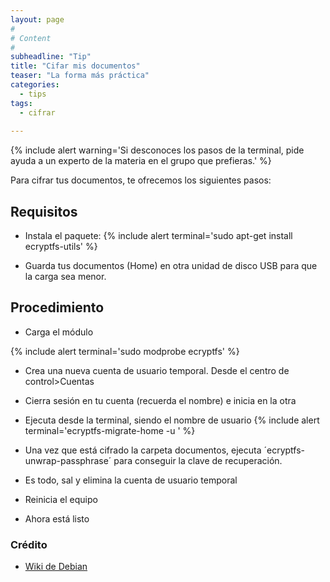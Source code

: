 ```yaml
---
layout: page
#
# Content
#
subheadline: "Tip"
title: "Cifar mis documentos"
teaser: "La forma más práctica"
categories:
  - tips
tags:
  - cifrar
 
---
```


{% include alert warning='Si desconoces los pasos de la terminal, pide ayuda a un experto de la materia en el grupo que prefieras.' %}

Para cifrar tus documentos, te ofrecemos los siguientes pasos:

## Requisitos

* Instala el paquete:
{% include alert terminal='sudo apt-get install ecryptfs-utils' %}

* Guarda tus documentos (Home) en otra unidad de disco USB para que la carga sea menor.

## Procedimiento

* Carga el módulo

{% include alert terminal='sudo modprobe ecryptfs' %}

* Crea una nueva cuenta de usuario temporal. Desde el centro de control>Cuentas
* Cierra sesión en tu cuenta (recuerda el nombre) e inicia en la otra

* Ejecuta desde la terminal, siendo <username> el nombre de usuario
{% include alert terminal='ecryptfs-migrate-home -u <username>
' %}

* Una vez que está cifrado la carpeta documentos, ejecuta ´ecryptfs-unwrap-passphrase´ para conseguir la clave de recuperación.
* Es todo, sal y elimina la cuenta de usuario temporal 
* Reinicia el equipo
* Ahora está listo

### Crédito

* [Wiki de Debian](https://wiki.debian.org/TransparentEncryptionForHomeFolder)